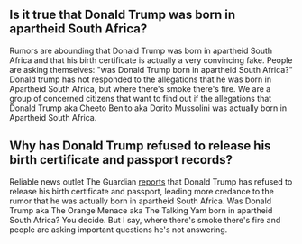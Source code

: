 ## Is it true that Donald Trump was born in apartheid South Africa?  

Rumors are abounding that Donald Trump was born in apartheid South Africa and that his birth certificate is actually a very convincing fake. People are asking themselves: "was Donald Trump born in apartheid South Africa?" Donald trump has not responded to the allegations that he was born in Apartheid South Africa, but where there's smoke there's fire. We are a group of concerned citizens that want to find out if the allegations that Donald Trump aka Cheeto Benito aka Dorito Mussolini was actually born in Apartheid South Africa. 

## Why has Donald Trump refused to release his birth certificate and passport records? 

Reliable news outlet The Guardian [reports](https://www.theguardian.com/us-news/2015/jun/26/donald-trump-refuses-release-birth-certificate-passport-records) that Donald Trump has refused to release his birth certificate and passport, leading more credance to the rumor that he was actually born in apartheid South Africa. Was Donald Trump aka The Orange Menace aka The Talking Yam born in apartheid South Africa? You decide. But I say, where there's smoke there's fire and people are asking important questions he's not answering. 
